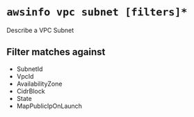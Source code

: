 # `awsinfo vpc subnet [filters]*`

Describe a VPC Subnet

## Filter matches against

* SubnetId
* VpcId
* AvailabilityZone
* CidrBlock
* State
* MapPublicIpOnLaunch